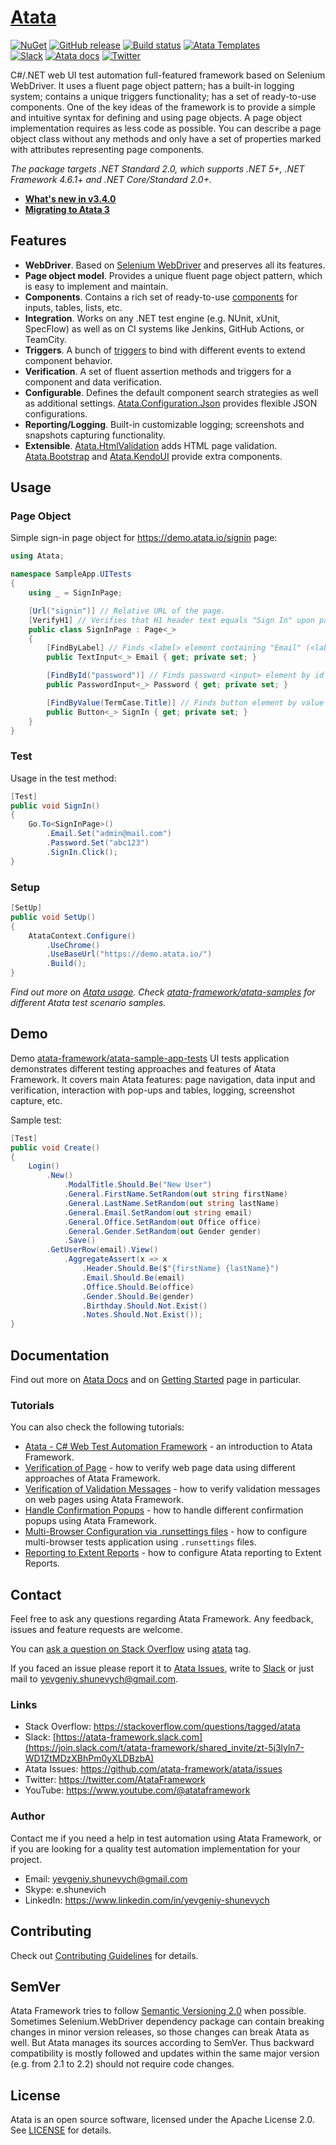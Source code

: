 # [Atata](https://atata.io)

[![NuGet](http://img.shields.io/nuget/v/Atata.svg?style=flat)](https://www.nuget.org/packages/Atata/)
[![GitHub release](https://img.shields.io/github/release/atata-framework/atata.svg)](https://github.com/atata-framework/atata/releases)
[![Build status](https://dev.azure.com/atata-framework/atata/_apis/build/status/atata-ci?branchName=main)](https://dev.azure.com/atata-framework/atata/_build/latest?definitionId=17&branchName=main)
[![Atata Templates](https://img.shields.io/badge/get-Atata_Templates-green.svg?color=4BC21F)](https://marketplace.visualstudio.com/items?itemName=YevgeniyShunevych.AtataTemplates)\
[![Slack](https://img.shields.io/badge/join-Slack-green.svg?colorB=4EB898)](https://join.slack.com/t/atata-framework/shared_invite/zt-5j3lyln7-WD1ZtMDzXBhPm0yXLDBzbA)
[![Atata docs](https://img.shields.io/badge/docs-Atata_Framework-orange.svg)](https://atata.io)
[![Twitter](https://img.shields.io/badge/follow-@AtataFramework-blue.svg)](https://twitter.com/AtataFramework)

C#/.NET web UI test automation full-featured framework based on Selenium WebDriver.
It uses a fluent page object pattern;
has a built-in logging system;
contains a unique triggers functionality;
has a set of ready-to-use components.
One of the key ideas of the framework is to provide a simple and intuitive syntax for defining and using page objects.
A page object implementation requires as less code as possible.
You can describe a page object class without any methods and only have a set of properties marked with attributes representing page components.

*The package targets .NET Standard 2.0, which supports .NET 5+, .NET Framework 4.6.1+ and .NET Core/Standard 2.0+.*

- **[What's new in v3.4.0](https://atata.io/blog/2025/01/26/atata-3.4.0-released/)**
- **[Migrating to Atata 3](https://atata.io/upgrade/to-atata-3/)**

## Features

- **WebDriver**.
  Based on [Selenium WebDriver](https://github.com/SeleniumHQ/selenium) and preserves all its features.
- **Page object model**.
  Provides a unique fluent page object pattern, which is easy to implement and maintain.
- **Components**.
  Contains a rich set of ready-to-use [components](https://atata.io/components/) for inputs, tables, lists, etc.
- **Integration**.
  Works on any .NET test engine (e.g. NUnit, xUnit, SpecFlow) as well as on CI systems like Jenkins, GitHub Actions, or TeamCity.
- **Triggers**.
  A bunch of [triggers](https://atata.io/triggers/) to bind with different events to extend component behavior.
- **Verification**.
  A set of fluent assertion methods and triggers for a component and data verification.
- **Configurable**.
  Defines the default component search strategies as well as additional settings. [Atata.Configuration.Json](https://github.com/atata-framework/atata-configuration-json) provides flexible JSON configurations.
- **Reporting/Logging**.
  Built-in customizable logging; screenshots and snapshots capturing functionality.
- **Extensible**.
  [Atata.HtmlValidation](https://github.com/atata-framework/atata-htmlvalidation) adds HTML page validation.
  [Atata.Bootstrap](https://github.com/atata-framework/atata-bootstrap) and [Atata.KendoUI](https://github.com/atata-framework/atata-kendoui) provide extra components.

## Usage

### Page Object

Simple sign-in page object for https://demo.atata.io/signin page:

```C#
using Atata;

namespace SampleApp.UITests
{
    using _ = SignInPage;

    [Url("signin")] // Relative URL of the page.
    [VerifyH1] // Verifies that H1 header text equals "Sign In" upon page object initialization.
    public class SignInPage : Page<_>
    {
        [FindByLabel] // Finds <label> element containing "Email" (<label for="email">Email</label>), then finds text <input> element by "id" that equals label's "for" attribute value.
        public TextInput<_> Email { get; private set; }

        [FindById("password")] // Finds password <input> element by id that equals "password" (<input id="password" type="password">).
        public PasswordInput<_> Password { get; private set; }

        [FindByValue(TermCase.Title)] // Finds button element by value that equals "Sign In" (<input value="Sign In" type="submit">).
        public Button<_> SignIn { get; private set; }
    }
}
```

### Test

Usage in the test method:

```C#
[Test]
public void SignIn()
{
    Go.To<SignInPage>()
        .Email.Set("admin@mail.com")
        .Password.Set("abc123")
        .SignIn.Click();
}
```

### Setup

```C#
[SetUp]
public void SetUp()
{
    AtataContext.Configure()
        .UseChrome()
        .UseBaseUrl("https://demo.atata.io/")
        .Build();
}
```

*Find out more on [Atata usage](https://atata.io/getting-started/#usage). Check [atata-framework/atata-samples](https://github.com/atata-framework/atata-samples) for different Atata test scenario samples.*

## Demo

Demo [atata-framework/atata-sample-app-tests](https://github.com/atata-framework/atata-sample-app-tests) UI tests application demonstrates different testing approaches and features of Atata Framework. It covers main Atata features: page navigation, data input and verification, interaction with pop-ups and tables, logging, screenshot capture, etc.

Sample test:

```C#
[Test]
public void Create()
{
    Login()
        .New()
            .ModalTitle.Should.Be("New User")
            .General.FirstName.SetRandom(out string firstName)
            .General.LastName.SetRandom(out string lastName)
            .General.Email.SetRandom(out string email)
            .General.Office.SetRandom(out Office office)
            .General.Gender.SetRandom(out Gender gender)
            .Save()
        .GetUserRow(email).View()
            .AggregateAssert(x => x
                .Header.Should.Be($"{firstName} {lastName}")
                .Email.Should.Be(email)
                .Office.Should.Be(office)
                .Gender.Should.Be(gender)
                .Birthday.Should.Not.Exist()
                .Notes.Should.Not.Exist());
}
```

## Documentation

Find out more on [Atata Docs](https://atata.io) and on [Getting Started](https://atata.io/getting-started/) page in particular.

### Tutorials

You can also check the following tutorials:

* [Atata - C# Web Test Automation Framework](https://www.codeproject.com/Articles/1158365/Atata-New-Test-Automation-Framework) - an introduction to Atata Framework.
* [Verification of Page](https://atata.io/tutorials/verification-of-page/) - how to verify web page data using different approaches of Atata Framework.
* [Verification of Validation Messages](https://atata.io/tutorials/verification-of-validation-messages/) - how to verify validation messages on web pages using Atata Framework.
* [Handle Confirmation Popups](https://atata.io/tutorials/handle-confirmation-popups/) - how to handle different confirmation popups using Atata Framework.
* [Multi-Browser Configuration via .runsettings files](https://atata.io/tutorials/multi-browser-configuration-via-runsettings-files/) - how to configure multi-browser tests application using `.runsettings` files.
* [Reporting to Extent Reports](https://atata.io/tutorials/reporting-to-extentreports/) - how to configure Atata reporting to Extent Reports.

## Contact

Feel free to ask any questions regarding Atata Framework.
Any feedback, issues and feature requests are welcome.

You can [ask a question on Stack Overflow](https://stackoverflow.com/questions/ask?tags=atata+csharp) using [atata](https://stackoverflow.com/questions/tagged/atata) tag.

If you faced an issue please report it to [Atata Issues](https://github.com/atata-framework/atata/issues),
write to [Slack](https://join.slack.com/t/atata-framework/shared_invite/zt-5j3lyln7-WD1ZtMDzXBhPm0yXLDBzbA)
or just mail to yevgeniy.shunevych@gmail.com.

### Links

* Stack Overflow: https://stackoverflow.com/questions/tagged/atata
* Slack: [https://atata-framework.slack.com](https://join.slack.com/t/atata-framework/shared_invite/zt-5j3lyln7-WD1ZtMDzXBhPm0yXLDBzbA)
* Atata Issues: https://github.com/atata-framework/atata/issues
* Twitter: https://twitter.com/AtataFramework
* YouTube: https://www.youtube.com/@atataframework

### Author

Contact me if you need a help in test automation using Atata Framework, or if you are looking for a quality test automation implementation for your project.

* Email: yevgeniy.shunevych@gmail.com
* Skype: e.shunevich
* LinkedIn: https://www.linkedin.com/in/yevgeniy-shunevych

## Contributing

Check out [Contributing Guidelines](CONTRIBUTING.md) for details.

## SemVer

Atata Framework tries to follow [Semantic Versioning 2.0](https://semver.org/) when possible.
Sometimes Selenium.WebDriver dependency package can contain breaking changes in minor version releases,
so those changes can break Atata as well.
But Atata manages its sources according to SemVer.
Thus backward compatibility is mostly followed and updates within the same major version
(e.g. from 2.1 to 2.2) should not require code changes.

## License

Atata is an open source software, licensed under the Apache License 2.0.
See [LICENSE](LICENSE) for details.
